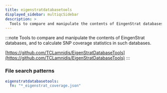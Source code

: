 ```yaml
---
title: eigenstratdatabasetools
displayed_sidebar: multiqcSidebar
description: >
  Tools to compare and manipulate the contents of EingenStrat databases, and to calculate SNP coverage statistics in such databases.
---
```


<!--
~~~~~ DO NOT EDIT ~~~~~
This file is autogenerated from the MultiQC module python docstring.
Do not edit the markdown, it will be overwritten.

File path for the source of this content: multiqc/modules/eigenstratdatabasetools/eigenstratdatabasetools.py
~~~~~~~~~~~~~~~~~~~~~~~
-->

:::note
Tools to compare and manipulate the contents of EingenStrat databases, and to calculate SNP coverage statistics in such databases.

[https://github.com/TCLamnidis/EigenStratDatabaseTools](https://github.com/TCLamnidis/EigenStratDatabaseTools)
:::

### File search patterns

```yaml
eigenstratdatabasetools:
  fn: "*_eigenstrat_coverage.json"
```
